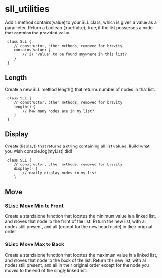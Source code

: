 # sll_utilities

Add a method contains(value) to your SLL class, which is given a value as a parameter.  Return a boolean (true/false); true, if the list possesses a node that contains the provided value.

```
 class SLL {
    // constructor, other methods, removed for brevity
    contains(value) {
    	// is "value" to be found anywhere in this list?
    }
 }
```

## Length

Create a new SLL method length() that returns number of nodes in that list.

```
 class SLL {
    // constructor, other methods, removed for brevity
    length() {
    	// how many nodes are in my list?
    }
 }
 ```

## Display

Create display() that returns a string containing all list values. Build what you wish console.log(myList) did!

```
 class SLL {
    // constructor, other methods, removed for brevity
    display() {
    	// neatly display nodes in my list
    }
```

## Move

### SList: Move Min to Front

Create a standalone function that locates the minimum value in a linked list, and moves that node to the front of the list. Return the new list, with all nodes still present, and all (except for the new head node) in their original order.

### SList: Move Max to Back

Create a standalone function that locates the maximum value in a linked list, and moves that node to the back of the list. Return the new list, with all nodes still present, and all in their original order except for the node you moved to the end of the singly linked list.
